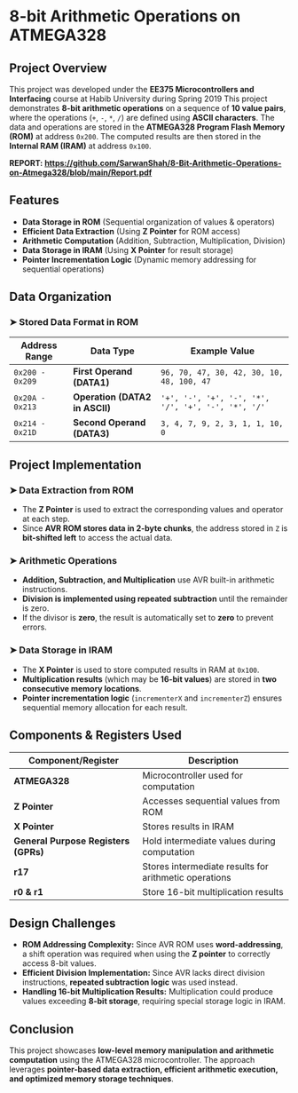 # 8-bit Arithmetic Operations on ATMEGA328  

## Project Overview  
This project was developed under the **EE375 Microcontrollers and Interfacing** course at Habib University during Spring 2019
This project demonstrates **8-bit arithmetic operations** on a sequence of **10 value pairs**, where the operations (`+`, `-`, `*`, `/`) are defined using **ASCII characters**. The data and operations are stored in the **ATMEGA328 Program Flash Memory (ROM)** at address `0x200`. The computed results are then stored in the **Internal RAM (IRAM)** at address `0x100`.  

**REPORT: https://github.com/SarwanShah/8-Bit-Arithmetic-Operations-on-Atmega328/blob/main/Report.pdf**

## Features  
- **Data Storage in ROM** (Sequential organization of values & operators)  
- **Efficient Data Extraction** (Using **Z Pointer** for ROM access)  
- **Arithmetic Computation** (Addition, Subtraction, Multiplication, Division)  
- **Data Storage in IRAM** (Using **X Pointer** for result storage)  
- **Pointer Incrementation Logic** (Dynamic memory addressing for sequential operations)  

## Data Organization  
### ➤ **Stored Data Format in ROM**  
| Address Range | Data Type | Example Value |
|--------------|-----------|--------------|
| `0x200 - 0x209` | **First Operand (DATA1)** | `96, 70, 47, 30, 42, 30, 10, 48, 100, 47` |
| `0x20A - 0x213` | **Operation (DATA2 in ASCII)** | `'+', '-', '+', '-', '*', '/', '+', '-', '*', '/'` |
| `0x214 - 0x21D` | **Second Operand (DATA3)** | `3, 4, 7, 9, 2, 3, 1, 1, 10, 0` |

## Project Implementation  
### ➤ **Data Extraction from ROM**  
- The **Z Pointer** is used to extract the corresponding values and operator at each step.  
- Since **AVR ROM stores data in 2-byte chunks**, the address stored in `Z` is **bit-shifted left** to access the actual data.  

### ➤ **Arithmetic Operations**  
- **Addition, Subtraction, and Multiplication** use AVR built-in arithmetic instructions.  
- **Division is implemented using repeated subtraction** until the remainder is zero.  
- If the divisor is **zero**, the result is automatically set to **zero** to prevent errors.  

### ➤ **Data Storage in IRAM**  
- The **X Pointer** is used to store computed results in RAM at `0x100`.  
- **Multiplication results** (which may be **16-bit values**) are stored in **two consecutive memory locations**.  
- **Pointer incrementation logic** (`incrementerX` and `incrementerZ`) ensures sequential memory allocation for each result.  

## Components & Registers Used  
| Component/Register | Description |
|--------------------|------------|
| **ATMEGA328** | Microcontroller used for computation |
| **Z Pointer** | Accesses sequential values from ROM |
| **X Pointer** | Stores results in IRAM |
| **General Purpose Registers (GPRs)** | Hold intermediate values during computation |
| **r17** | Stores intermediate results for arithmetic operations |
| **r0 & r1** | Store 16-bit multiplication results |

## Design Challenges  
- **ROM Addressing Complexity:** Since AVR ROM uses **word-addressing**, a shift operation was required when using the **Z pointer** to correctly access 8-bit values.  
- **Efficient Division Implementation:** Since AVR lacks direct division instructions, **repeated subtraction logic** was used instead.  
- **Handling 16-bit Multiplication Results:** Multiplication could produce values exceeding **8-bit storage**, requiring special storage logic in IRAM.  

## Conclusion  
This project showcases **low-level memory manipulation and arithmetic computation** using the ATMEGA328 microcontroller. The approach leverages **pointer-based data extraction, efficient arithmetic execution, and optimized memory storage techniques**.  

